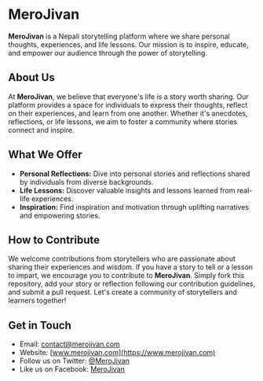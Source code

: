 
# MeroJivan

**MeroJivan** is a Nepali storytelling platform where we share personal thoughts, experiences, and life lessons. Our mission is to inspire, educate, and empower our audience through the power of storytelling.

## About Us

At **MeroJivan**, we believe that everyone's life is a story worth sharing. Our platform provides a space for individuals to express their thoughts, reflect on their experiences, and learn from one another. Whether it's anecdotes, reflections, or life lessons, we aim to foster a community where stories connect and inspire.

## What We Offer

- **Personal Reflections:** Dive into personal stories and reflections shared by individuals from diverse backgrounds.
- **Life Lessons:** Discover valuable insights and lessons learned from real-life experiences.
- **Inspiration:** Find inspiration and motivation through uplifting narratives and empowering stories.

## How to Contribute

We welcome contributions from storytellers who are passionate about sharing their experiences and wisdom. If you have a story to tell or a lesson to impart, we encourage you to contribute to **MeroJivan**. Simply fork this repository, add your story or reflection following our contribution guidelines, and submit a pull request. Let's create a community of storytellers and learners together!

## Get in Touch

- Email: [contact@merojivan.com](mailto:contact@merojivan.com)
- Website: [www.merojivan.com](https://www.merojivan.com)
- Follow us on Twitter: [@MeroJivan](https://twitter.com/MeroJivan)
- Like us on Facebook: [MeroJivan](https://www.facebook.com/MeroJivan)

